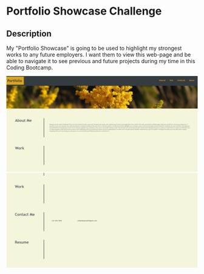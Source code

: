 # Portfolio Showcase Challenge

## Description
My "Portfolio Showcase" is going to be used to highlight my strongest works to any future employers. I want them to view this web-page and be able to navigate it to see previous and future projects during my time in this Coding Bootcamp.

![Portfolio Screenshot](./Develop/assets/images/portfolio1.png)
![Portfolio Screenshot](./Develop/assets/images/portfolio2.png)
